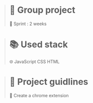 ># 👥 Group project
>
>🏃 Sprint : 2 weeks
>

># 📚 Used stack
>🌐 JavaScript CSS HTML
>

># 📑 Project guidlines
>
>🧩 Create a chrome extension
>


